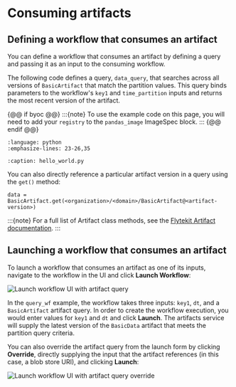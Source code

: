# Consuming artifacts

## Defining a workflow that consumes an artifact

You can define a workflow that consumes an artifact by defining a query and passing it as an input to the consuming workflow.

The following code defines a query, `data_query`, that searches across all versions of `BasicArtifact` that match the partition values. This query binds parameters to the workflow's `key1` and `time_partition` inputs and returns the most recent version of the artifact.

{@@ if byoc @@}
:::{note}
To use the example code on this page, you will need to add your `registry` to the `pandas_image` ImageSpec block.
:::
{@@ endif @@}

```{literalinclude} ../../../_static/includes/core-concepts/artifacts/query.py
:language: python
:emphasize-lines: 23-26,35
```

```{rli} https://raw.githubusercontent.com/unionai/unionai-examples/main/user_guide/core_concepts/artifacts/query.py
:caption: hello_world.py
```

You can also directly reference a particular artifact version in a query using the `get()` method:
```{code-block} python
data = BasicArtifact.get(<organization>/<domain>/BasicArtifact@<artifact-version>)
```

:::{note}
For a full list of Artifact class methods, see the [Flytekit Artifact documentation](https://docs.flyte.org/en/latest/api/flytekit/generated/flytekit.Artifact.html).
:::

## Launching a workflow that consumes an artifact

To launch a workflow that consumes an artifact as one of its inputs, navigate to the workflow in the UI and click **Launch Workflow**:

![Launch workflow UI with artifact query](/_static/images/artifacts/launch_workflow_artifact_query.png)

In the `query_wf` example, the workflow takes three inputs: `key1`, `dt`, and a `BasicArtifact` artifact query. In order to create the workflow execution, you would enter values for `key1` and `dt` and click **Launch**. The artifacts service will supply the latest version of the `BasicData` artifact that meets the partition query criteria.

You can also override the artifact query from the launch form by clicking **Override**, directly supplying the input that the artifact references (in this case, a blob store URI), and clicking **Launch**:

![Launch workflow UI with artifact query override](/_static/images/artifacts/launch_workflow_artifact_query_override.png)